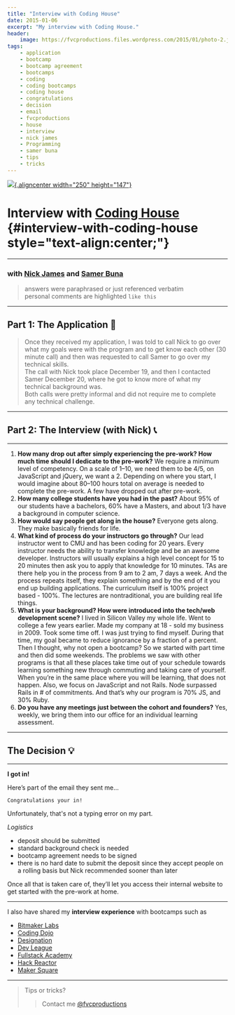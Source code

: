 ```yaml
---
title: "Interview with Coding House"
date: 2015-01-06
excerpt: "My interview with Coding House."
header:
    image: https://fvcproductions.files.wordpress.com/2015/01/photo-2.jpg
tags:
    - application
    - bootcamp
    - bootcamp agreement
    - bootcamps
    - coding
    - coding bootcamps
    - coding house
    - congratulations
    - decision
    - email
    - fvcproductions
    - house
    - interview
    - nick james
    - Programming
    - samer buna
    - tips
    - tricks
---
```


[![](https://course_report_production.s3.amazonaws.com/rich/rich_files/rich_files/74/s300/coding-house-logo.png){.aligncenter
width="250" height="147"}](https://www.codinghouse.com)

Interview with [Coding House](https://www.codinghouse.com "Coding House") {#interview-with-coding-house style="text-align:center;"}
========================================================================

------------------------------------------------------------------------

### with [Nick James](https://www.linkedin.com/in/hellonick) and [Samer Buna](https://www.linkedin.com/in/samerbuna)

> answers were paraphrased or just referenced verbatim\
> personal comments are highlighted `like this`

------------------------------------------------------------------------

**Part 1: The Application 📝**
-----------------------------

> Once they received my application, I was told to call Nick to go over
> what my goals were with the program and to get know each other (30
> minute call) and then was requested to call Samer to go over my
> technical skills.\
> The call with Nick took place December 19, and then I contacted Samer
> December 20, where he got to know more of what my technical background
> was.\
> Both calls were pretty informal and did not require me to complete any
> technical challenge.

------------------------------------------------------------------------

**Part 2: The Interview (with Nick)** 📞
---------------------------------------

------------------------------------------------------------------------

1. **How many drop out after simply experiencing the pre-work? How much
    time should I dedicate to the pre-work?** We require a minimum level
    of competency. On a scale of 1–10, we need them to be 4/5, on
    JavaScript and jQuery, we want a 2. Depending on where you start, I
    would imagine about 80–100 hours total on average is needed to
    complete the pre-work. A few have dropped out after pre-work.
2. **How many college students have you had in the past?** About 95% of
    our students have a bachelors, 60% have a Masters, and about 1/3
    have a background in computer science.
3. **How would say people get along in the house?** Everyone gets
    along. They make basically friends for life.
4.  **What kind of process do your instructors go through?** Our lead
    instructor went to CMU and has been coding for 20 years. Every
    instructor needs the ability to transfer knowledge and be an awesome
    developer. Instructors will usually explains a high level concept
    for 15 to 20 minutes then ask you to apply that knowledge for 10
    minutes. TAs are there help you in the process from 9 am to 2 am, 7
    days a week. And the process repeats itself, they explain something
    and by the end of it you end up building applications. The
    curriculum itself is 100% project based - 100%. The lectures are
    nontraditional, you are building real life things.
5.  **What is your background? How were introduced into the tech/web
    development scene?** I lived in Silicon Valley my whole life. Went
    to college a few years earlier. Made my company at 18 - sold my
    business in 2009. Took some time off. I was just trying to find
    myself. During that time, my goal became to reduce ignorance by a
    fraction of a percent. Then I thought, why not open a bootcamp? So
    we started with part time and then did some weekends. The problems
    we saw with other programs is that all these places take time out of
    your schedule towards learning something new through commuting and
    taking care of yourself. When you’re in the same place where you
    will be learning, that does not happen. Also, we focus on JavaScript
    and not Rails. Node surpassed Rails in \# of commitments. And that’s
    why our program is 70% JS, and 30% Ruby.
6.  **Do you have any meetings just between the cohort and founders?**
    Yes, weekly, we bring them into our office for an individual
    learning assessment.

------------------------------------------------------------------------

**The Decision 💡**
------------------

------------------------------------------------------------------------

**I got in!**

Here’s part of the email they sent me...

    Congratulations your in!

Unfortunately, that's not a typing error on my part.

*Logistics*

-   deposit should be submitted
-   standard background check is needed
-   bootcamp agreement needs to be signed
-   there is no hard date to submit the deposit since they accept people
    on a rolling basis but Nick recommended sooner than later

Once all that is taken care of, they’ll let you access their internal
website to get started with the pre-work at home.

------------------------------------------------------------------------

I also have shared my **interview experience** with bootcamps such as

- [Bitmaker
    Labs](https://fvcproductions.com/2014/03/12/bitmaker-labs/ "Bitmaker Labs")
- [Coding
    Dojo](https://fvcproductions.com/2015/01/06/interview-coding-dojo/ "Interview with Coding Dojo 🍜")
- [Designation](https://fvcproductions.com/2015/01/06/interview-with-designation/ "Interview with Designation 🎨")
- [Dev
    League](https://fvcproductions.com/2015/01/06/experience-with-devleague/ "Interview With DevLeague 💻")
- [Fullstack
    Academy](https://fvcproductions.com/2014/12/28/my-experience-with-fullstack-academy-of-code/ "My Experience with Fullstack Academy of Code 💻")
- [Hack
    Reactor](https://fvcproductions.com/2015/01/05/questioning-hack-reactor/ "Questioning Hack Reactor 🔑")
- [Maker
    Square](https://fvcproductions.com/2015/01/14/my-experience-with-makersquare-%f0%9f%92/ "My Experience with MakerSquare 💻")

------------------------------------------------------------------------

> Tips or tricks?
>
> > Contact me [@fvcproductions](https://twitter.com/fvcproductions)
